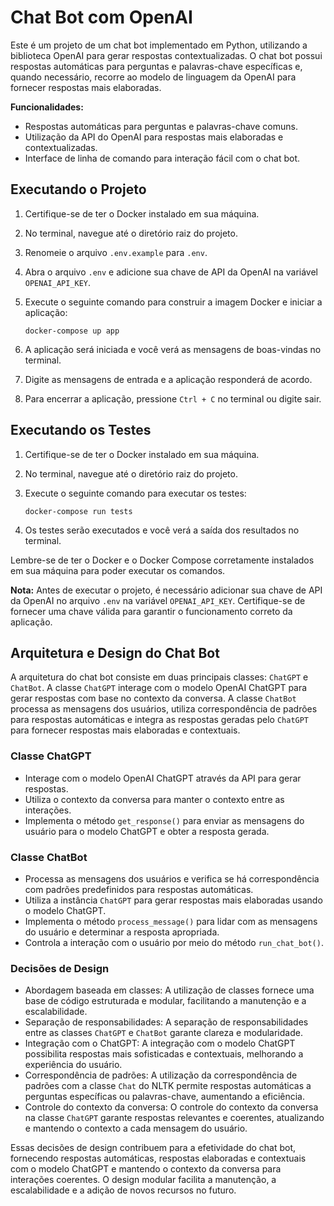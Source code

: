 # Chat Bot com OpenAI
Este é um projeto de um chat bot implementado em Python, utilizando a biblioteca OpenAI para gerar respostas contextualizadas. O chat bot possui respostas automáticas para perguntas e palavras-chave específicas e, quando necessário, recorre ao modelo de linguagem da OpenAI para fornecer respostas mais elaboradas.

**Funcionalidades\:**
- Respostas automáticas para perguntas e palavras-chave comuns.
- Utilização da API do OpenAI para respostas mais elaboradas e contextualizadas.
- Interface de linha de comando para interação fácil com o chat bot.

## Executando o Projeto

1. Certifique-se de ter o Docker instalado em sua máquina.
2. No terminal, navegue até o diretório raiz do projeto.
3. Renomeie o arquivo `.env.example` para `.env`.
4. Abra o arquivo `.env` e adicione sua chave de API da OpenAI na variável `OPENAI_API_KEY`.
5. Execute o seguinte comando para construir a imagem Docker e iniciar a aplicação:

   ```shell
   docker-compose up app
   ```

6. A aplicação será iniciada e você verá as mensagens de boas-vindas no terminal.
7. Digite as mensagens de entrada e a aplicação responderá de acordo.
8. Para encerrar a aplicação, pressione `Ctrl + C` no terminal ou digite sair.

## Executando os Testes

1. Certifique-se de ter o Docker instalado em sua máquina.
2. No terminal, navegue até o diretório raiz do projeto.
3. Execute o seguinte comando para executar os testes:

   ```shell
   docker-compose run tests
   ```

4. Os testes serão executados e você verá a saída dos resultados no terminal.

Lembre-se de ter o Docker e o Docker Compose corretamente instalados em sua máquina para poder executar os comandos.

**Nota:** Antes de executar o projeto, é necessário adicionar sua chave de API da OpenAI no arquivo `.env` na variável `OPENAI_API_KEY`. Certifique-se de fornecer uma chave válida para garantir o funcionamento correto da aplicação.

## Arquitetura e Design do Chat Bot
A arquitetura do chat bot consiste em duas principais classes: `ChatGPT` e `ChatBot`. A classe `ChatGPT` interage com o modelo OpenAI ChatGPT para gerar respostas com base no contexto da conversa. A classe `ChatBot` processa as mensagens dos usuários, utiliza correspondência de padrões para respostas automáticas e integra as respostas geradas pelo `ChatGPT` para fornecer respostas mais elaboradas e contextuais.

### Classe ChatGPT
- Interage com o modelo OpenAI ChatGPT através da API para gerar respostas.
- Utiliza o contexto da conversa para manter o contexto entre as interações.
- Implementa o método `get_response()` para enviar as mensagens do usuário para o modelo ChatGPT e obter a resposta gerada.

### Classe ChatBot
- Processa as mensagens dos usuários e verifica se há correspondência com padrões predefinidos para respostas automáticas.
- Utiliza a instância `ChatGPT` para gerar respostas mais elaboradas usando o modelo ChatGPT.
- Implementa o método `process_message()` para lidar com as mensagens do usuário e determinar a resposta apropriada.
- Controla a interação com o usuário por meio do método `run_chat_bot()`.

### Decisões de Design
- Abordagem baseada em classes: A utilização de classes fornece uma base de código estruturada e modular, facilitando a manutenção e a escalabilidade.
- Separação de responsabilidades: A separação de responsabilidades entre as classes `ChatGPT` e `ChatBot` garante clareza e modularidade.
- Integração com o ChatGPT: A integração com o modelo ChatGPT possibilita respostas mais sofisticadas e contextuais, melhorando a experiência do usuário.
- Correspondência de padrões: A utilização da correspondência de padrões com a classe `Chat` do NLTK permite respostas automáticas a perguntas específicas ou palavras-chave, aumentando a eficiência.
- Controle do contexto da conversa: O controle do contexto da conversa na classe `ChatGPT` garante respostas relevantes e coerentes, atualizando e mantendo o contexto a cada mensagem do usuário.

Essas decisões de design contribuem para a efetividade do chat bot, fornecendo respostas automáticas, respostas elaboradas e contextuais com o modelo ChatGPT e mantendo o contexto da conversa para interações coerentes. O design modular facilita a manutenção, a escalabilidade e a adição de novos recursos no futuro.
